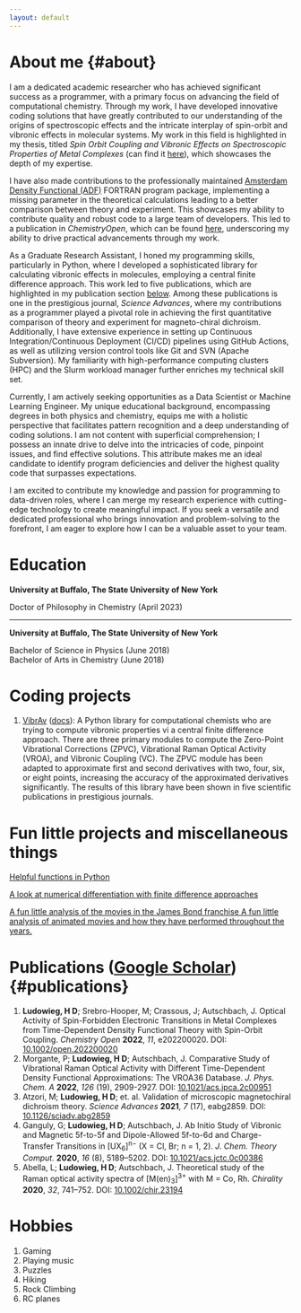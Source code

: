 ```yaml
---
layout: default
---
```


# About me {#about}

I am a dedicated academic researcher who has achieved significant success as a programmer, with a primary focus on advancing the field of computational chemistry. Through my work, I have developed innovative coding solutions that have greatly contributed to our understanding of the origins of spectroscopic effects and the intricate interplay of spin-orbit and vibronic effects in molecular systems. My work in this field is highlighted in my thesis, titled _Spin Orbit Coupling and Vibronic Effects on Spectroscopic Properties of Metal Complexes_ (can find it <a href="https://www.proquest.com/openview/ad02ec9c0bae08b3d2dfcb917ef49ce9/1?pq-origsite=gscholar&cbl=18750&diss=y" target="_blank">here</a>), which showcases the depth of my expertise.

I have also made contributions to the professionally maintained <a href="https://www.scm.com/product/adf/" target="_blank">Amsterdam Density Functional (ADF)</a> FORTRAN program package, implementing a missing parameter in the theoretical calculations leading to a better comparison between theory and experiment. This showcases my ability to contribute quality and robust code to a large team of developers. This led to a publication in _ChemistryOpen_, which can be found <a href="https://doi.org/10.1002/open.202200020" target="_blank">here</a>, underscoring my ability to drive practical advancements through my work.

As a Graduate Research Assistant, I honed my programming skills, particularly in Python, where I developed a sophisticated library for calculating vibronic effects in molecules, employing a central finite difference approach. This work led to five publications, which are highlighted in my publication section [below](#publications). Among these publications is one in the prestigious journal, _Science Advances_, where my contributions as a programmer played a pivotal role in achieving the first quantitative comparison of theory and experiment for magneto-chiral dichroism. Additionally, I have extensive experience in setting up Continuous Integration/Continuous Deployment (CI/CD) pipelines using GitHub Actions, as well as utilizing version control tools like Git and SVN (Apache Subversion). My familiarity with high-performance computing clusters (HPC) and the Slurm workload manager further enriches my technical skill set.

Currently, I am actively seeking opportunities as a Data Scientist or Machine Learning Engineer. My unique educational background, encompassing degrees in both physics and chemistry, equips me with a holistic perspective that facilitates pattern recognition and a deep understanding of coding solutions. I am not content with superficial comprehension; I possess an innate drive to delve into the intricacies of code, pinpoint issues, and find effective solutions. This attribute makes me an ideal candidate to identify program deficiencies and deliver the highest quality code that surpasses expectations.

I am excited to contribute my knowledge and passion for programming to data-driven roles, where I can merge my research experience with cutting-edge technology to create meaningful impact. If you seek a versatile and dedicated professional who brings innovation and problem-solving to the forefront, I am eager to explore how I can be a valuable asset to your team.

# Education

**University at Buffalo, The State University of New York**

Doctor of Philosophy in Chemistry (April 2023)

---

**University at Buffalo, The State University of New York**

<p>
Bachelor of Science in Physics (June 2018)<br>
Bachelor of Arts in Chemistry (June 2018)
</p>

# Coding projects

1. <a href="https://github.com/herbertludowieg/vibrav" target="_blank">VibrAv</a> (<a href="https://herbertludowieg.github.io/vibrav" target="_blank">docs</a>): A Python library for computational chemists who are trying to compute vibronic properties vi a central finite difference approach. There are three primary modules to compute the Zero-Point Vibrational Corrections (ZPVC), Vibrational Raman Optical Activity (VROA), and Vibronic Coupling (VC). The ZPVC module has been adapted to approximate first and second derivatives with two, four, six, or eight points, increasing the accuracy of the approximated derivatives significantly. The results of this library have been shown in five scientific publications in prestigious journals.

# Fun little projects and miscellaneous things

[Helpful functions in Python](./python-funcs.html)

[A look at numerical differentiation with finite difference approaches](./fd-method.html)

<a href="jupyter-html/james_bond_analysis.html" target="_blank">
A fun little analysis of the movies in the James Bond franchise
</a>

<a href="jupyter-html/anim_movies_analysis.html" target="_blank">
A fun little analysis of animated movies and how they have performed throughout the years.
</a>

# Publications (<a href="https://scholar.google.com/citations?authuser=1&user=4pxDwJIAAAAJ" target="_blank">Google Scholar</a>) {#publications}

1. **Ludowieg, H D**; Srebro-Hooper, M; Crassous, J; Autschbach, J. Optical Activity of Spin-Forbidden Electronic Transitions in Metal Complexes from Time-Dependent Density Functional Theory with Spin-Orbit Coupling. _Chemistry Open_ **2022**, _11_, e202200020. DOI:  <a href="https://doi.org/10.1002/open.202200020" target="_blank">10.1002/open.202200020</a>
2. Morgante, P; **Ludowieg, H D**; Autschbach, J. Comparative Study of Vibrational Raman Optical Activity with Different Time-Dependent Density Functional Approximations: The VROA36 Database. _J. Phys. Chem. A_ **2022**, _126_ (19), 2909-2927. DOI: <a href="https://doi.org/10.1021/acs.jpca.2c00951" target="_blank">10.1021/acs.jpca.2c00951</a>
3. Atzori, M; **Ludowieg, H D**; et. al. Validation of microscopic magnetochiral dichroism theory. _Science Advances_ **2021**, _7_ (17), eabg2859. DOI: <a href="https://doi.org/10.1126/sciadv.abg2859" target="_blank">10.1126/sciadv.abg2859</a>
4. Ganguly, G; **Ludowieg, H D**; Autschbach, J. Ab Initio Study of Vibronic and Magnetic 5f-to-5f and Dipole-Allowed 5f-to-6d and Charge-Transfer Transitions in [UX<sub>6</sub>]<sup>n−</sup> (X = Cl, Br; n = 1, 2). _J. Chem. Theory Comput._ **2020**, _16_ (8), 5189–5202. DOI: <a href="https://doi.org/10.1021/acs.jctc.0c00386" target="_blank">10.1021/acs.jctc.0c00386</a>
5. Abella, L; **Ludowieg, H D**; Autschbach, J. Theoretical study of the Raman optical activity spectra of [M(en)<sub>3</sub>]<sup>3+</sup> with M = Co, Rh. _Chirality_ **2020**, _32_, 741–752. DOI: <a href="https://doi.org/10.1002/chir.23194" target="_blank">10.1002/chir.23194</a>

# Hobbies

1. Gaming
2. Playing music
3. Puzzles
4. Hiking
5. Rock Climbing
6. RC planes
